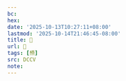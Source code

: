 ```yaml
---
bc:
hex:
date: '2025-10-13T10:27:11+08:00'
lastmod: '2025-10-14T21:46:45-08:00'
title: 􂷦
url: 􂷦
tags: [槱]
src: DCCV
note:
---
```

